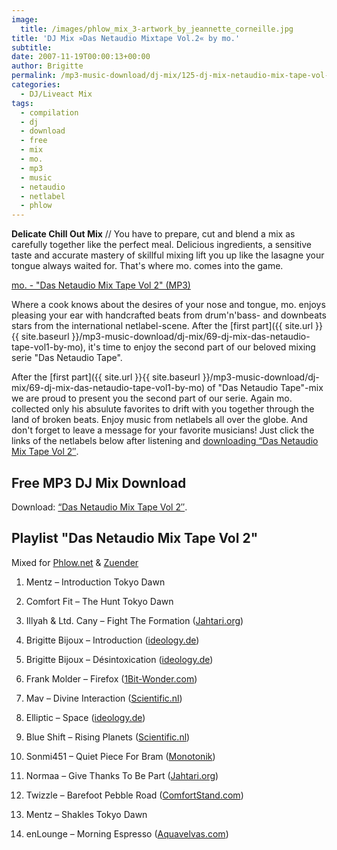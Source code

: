 ```yaml
---
image:
  title: /images/phlow_mix_3-artwork_by_jeannette_corneille.jpg
title: 'DJ Mix »Das Netaudio Mixtape Vol.2« by mo.'
subtitle: 
date: 2007-11-19T00:00:13+00:00
author: Brigitte
permalink: /mp3-music-download/dj-mix/125-dj-mix-netaudio-mix-tape-vol-2-by-mo
categories:
  - DJ/Liveact Mix
tags:
  - compilation
  - dj
  - download
  - free
  - mix
  - mo.
  - mp3
  - music
  - netaudio
  - netlabel
  - phlow
---
```

**Delicate Chill Out Mix** // You have to prepare, cut and blend a mix as carefully together like the perfect meal. Delicious ingredients, a sensitive taste and accurate mastery of skillful mixing lift you up like the lasagne your tongue always waited for. That's where mo. comes into the game.

[mo. - "Das Netaudio Mix Tape Vol 2" (MP3)](http://www.archive.org/download/DasNetaudioMixTapeVol2/phlow_mix_003_mo.-das_netaudio_mix_tape_vol_2.mp3)

<!--more-->

<!--adsense-->

Where a cook knows about the desires of your nose and tongue, mo. enjoys pleasing your ear with handcrafted beats from drum'n'bass- and downbeats stars from the international netlabel-scene. After the [first part]({{ site.url }}{{ site.baseurl }}/mp3-music-download/dj-mix/69-dj-mix-das-netaudio-tape-vol1-by-mo), it's time to enjoy the second part of our beloved mixing serie "Das Netaudio Tape".

After the [first part]({{ site.url }}{{ site.baseurl }}/mp3-music-download/dj-mix/69-dj-mix-das-netaudio-tape-vol1-by-mo) of "Das Netaudio Tape"-mix we are proud to present you the second part of our serie. Again mo. collected only his absulute favorites to drift with you together through the land of broken beats. Enjoy music from netlabels all over the globe. And don't forget to leave a message for your favorite musicians! Just click the links of the netlabels below after listening and [downloading “Das Netaudio Mix Tape Vol 2″](http://www.archive.org/download/DasNetaudioMixTapeVol2/phlow_mix_003_mo.-das_netaudio_mix_tape_vol_2.mp3).

## Free MP3 DJ Mix Download

Download: [“Das Netaudio Mix Tape Vol 2″](http://www.archive.org/download/DasNetaudioMixTapeVol2/phlow_mix_003_mo.-das_netaudio_mix_tape_vol_2.mp3).

## Playlist "Das Netaudio Mix Tape Vol 2"

Mixed for [Phlow.net](http://Phlow.net) & [Zuender](http://zuender.zeit.de)

1. Mentz – Introduction Tokyo Dawn
  
2. Comfort Fit – The Hunt Tokyo Dawn
  
3. Illyah & Ltd. Cany – Fight The Formation ([Jahtari.org](http://Jahtari.org))
  
4. Brigitte Bijoux – Introduction ([ideology.de](http://ideology.de))
  
5. Brigitte Bijoux – Désintoxication ([ideology.de](http://ideology.de))
  
6. Frank Molder – Firefox ([1Bit-Wonder.com](http://1Bit-Wonder.com))
  
7. Mav – Divine Interaction ([Scientific.nl](http://Scientific.nl))
  
8. Elliptic – Space ([ideology.de](http://ideology.de))
  
9. Blue Shift – Rising Planets ([Scientific.nl](http://Scientific.nl))
  
10. Sonmi451 – Quiet Piece For Bram ([Monotonik](http://www.mono211.com/content/news.html))
  
11. Normaa – Give Thanks To Be Part ([Jahtari.org](http://Jahtari.org))
  
12. Twizzle – Barefoot Pebble Road ([ComfortStand.com](http://ComfortStand.com))
  
13. Mentz – Shakles Tokyo Dawn
  
14. enLounge – Morning Espresso ([Aquavelvas.com](http://Aquavelvas.com))